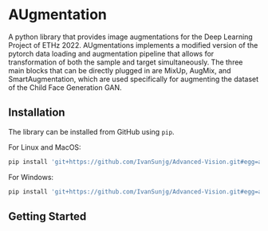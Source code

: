 # AUgmentation

A python library that provides image augmentations for the Deep Learning Project of ETHz 2022. AUgmentations implements a modified version of the pytorch data loading and augmentation pipeline that allows for transformation of both the sample and target simultaneously. The three main blocks that can be directly plugged in are MixUp, AugMix, and SmartAugmentation, which are used specifically for augmenting the dataset of the Child Face Generation GAN.

## Installation

The library can be installed from GitHub using `pip`.

For Linux and MacOS:

```bash
pip install 'git+https://github.com/IvanSunjg/Advanced-Vision.git#egg=avgmentations&subdirectory=avgmentations'
```

For Windows:

```bash
pip install 'git+https://github.com/IvanSunjg/Advanced-Vision.git#egg=avgmentations^&subdirectory=avgmentations'
```

## Getting Started
